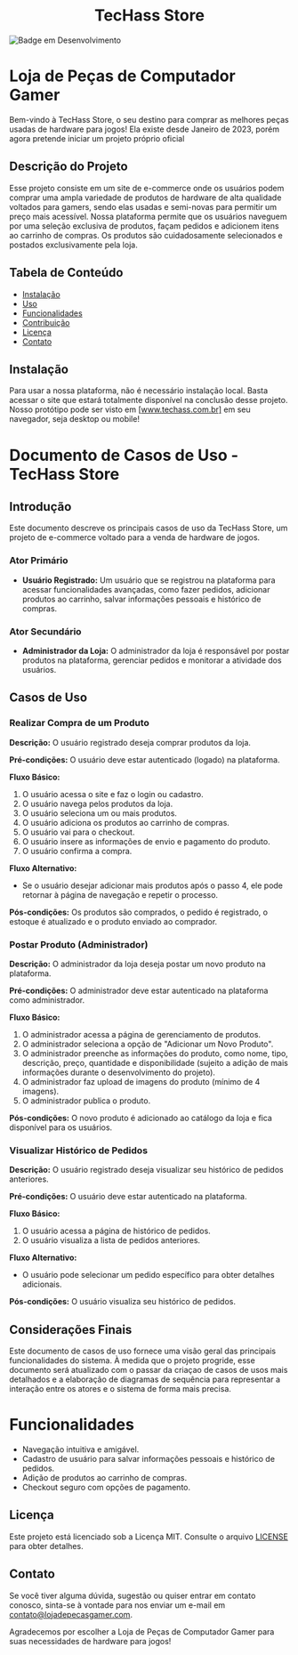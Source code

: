 
<h1 align="center"> TecHass Store </h1

![Badge em Desenvolvimento](http://img.shields.io/static/v1?label=STATUS&message=EM%20DESENVOLVIMENTO&color=GREEN&style=for-the-badge)



# Loja de Peças de Computador Gamer

Bem-vindo à TecHass Store, o seu destino para comprar as melhores peças usadas de hardware para jogos! Ela existe desde Janeiro de 2023, porém agora pretende iniciar um projeto próprio oficial

## Descrição do Projeto

Esse projeto consiste em um site de e-commerce onde os usuários podem comprar uma ampla variedade de produtos de hardware de alta qualidade voltados para gamers, sendo elas usadas e semi-novas para permitir um preço mais acessível. Nossa plataforma permite que os usuários naveguem por uma seleção exclusiva de produtos, façam pedidos e adicionem itens ao carrinho de compras. Os produtos são cuidadosamente selecionados e postados exclusivamente pela loja.

## Tabela de Conteúdo

- [Instalação](#instalação)
- [Uso](#Uso)
- [Funcionalidades](#funcionalidades)
- [Contribuição](#contribuição)
- [Licença](#licença)
- [Contato](#contato)

## Instalação

Para usar a nossa plataforma, não é necessário instalação local. Basta acessar o site que estará totalmente disponível na conclusão desse projeto. Nosso protótipo pode ser visto em [www.techass.com.br] em seu navegador, seja desktop ou mobile!

# Documento de Casos de Uso - TecHass Store

## Introdução

  Este documento descreve os principais casos de uso da TecHass Store, um projeto de e-commerce voltado para a venda de hardware de jogos.

### Ator Primário

- **Usuário Registrado:** Um usuário que se registrou na plataforma para acessar funcionalidades avançadas, como fazer pedidos, adicionar produtos ao carrinho, salvar informações pessoais e histórico de compras.

### Ator Secundário

- **Administrador da Loja:** O administrador da loja é responsável por postar produtos na plataforma, gerenciar pedidos e monitorar a atividade dos usuários.

## Casos de Uso

### Realizar Compra de um Produto

**Descrição:** O usuário registrado deseja comprar produtos da loja.

**Pré-condições:** O usuário deve estar autenticado (logado) na plataforma.

**Fluxo Básico:**

1. O usuário acessa o site e faz o login ou cadastro.
2. O usuário navega pelos produtos da loja.
3. O usuário seleciona um ou mais produtos.
4. O usuário adiciona os produtos ao carrinho de compras.
5. O usuário vai para o checkout.
6. O usuário insere as informações de envio e pagamento do produto.
7. O usuário confirma a compra.

**Fluxo Alternativo:**

- Se o usuário desejar adicionar mais produtos após o passo 4, ele pode retornar à página de navegação e repetir o processo.

**Pós-condições:** Os produtos são comprados, o pedido é registrado, o estoque é atualizado e o produto enviado ao comprador.

### Postar Produto (Administrador)

**Descrição:** O administrador da loja deseja postar um novo produto na plataforma.

**Pré-condições:** O administrador deve estar autenticado na plataforma como administrador.

**Fluxo Básico:**

1. O administrador acessa a página de gerenciamento de produtos.
2. O administrador seleciona a opção de "Adicionar um Novo Produto".
3. O administrador preenche as informações do produto, como nome, tipo, descrição, preço, quantidade e disponibilidade (sujeito a adição de mais informações durante o desenvolvimento do projeto).
4. O administrador faz upload de imagens do produto (mínimo de 4 imagens).
5. O administrador publica o produto.

**Pós-condições:** O novo produto é adicionado ao catálogo da loja e fica disponível para os usuários.

### Visualizar Histórico de Pedidos

**Descrição:** O usuário registrado deseja visualizar seu histórico de pedidos anteriores.

**Pré-condições:** O usuário deve estar autenticado na plataforma.

**Fluxo Básico:**

1. O usuário acessa a página de histórico de pedidos.
2. O usuário visualiza a lista de pedidos anteriores.

**Fluxo Alternativo:**

- O usuário pode selecionar um pedido específico para obter detalhes adicionais.

**Pós-condições:** O usuário visualiza seu histórico de pedidos.


## Considerações Finais

Este documento de casos de uso fornece uma visão geral das principais funcionalidades do sistema. À medida que o projeto progride, esse documento será atualizado com o passar da criaçao de casos de usos mais detalhados e a elaboração de diagramas de sequência para representar a interação entre os atores e o sistema de forma mais precisa.


# Funcionalidades

- Navegação intuitiva e amigável.
- Cadastro de usuário para salvar informações pessoais e histórico de pedidos.
- Adição de produtos ao carrinho de compras.
- Checkout seguro com opções de pagamento.

## Licença

Este projeto está licenciado sob a Licença MIT. Consulte o arquivo [LICENSE](LICENSE) para obter detalhes.

## Contato

Se você tiver alguma dúvida, sugestão ou quiser entrar em contato conosco, sinta-se à vontade para nos enviar um e-mail em [contato@lojadepecasgamer.com](mailto:contato@lojadepecasgamer.com).

Agradecemos por escolher a Loja de Peças de Computador Gamer para suas necessidades de hardware para jogos!
